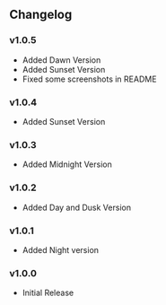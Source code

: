 ## Changelog

### v1.0.5
- Added Dawn Version
- Added Sunset Version
- Fixed some screenshots in README

### v1.0.4
- Added Sunset Version

### v1.0.3
- Added Midnight Version

### v1.0.2
- Added Day and Dusk Version

### v1.0.1
- Added Night version

### v1.0.0
- Initial Release